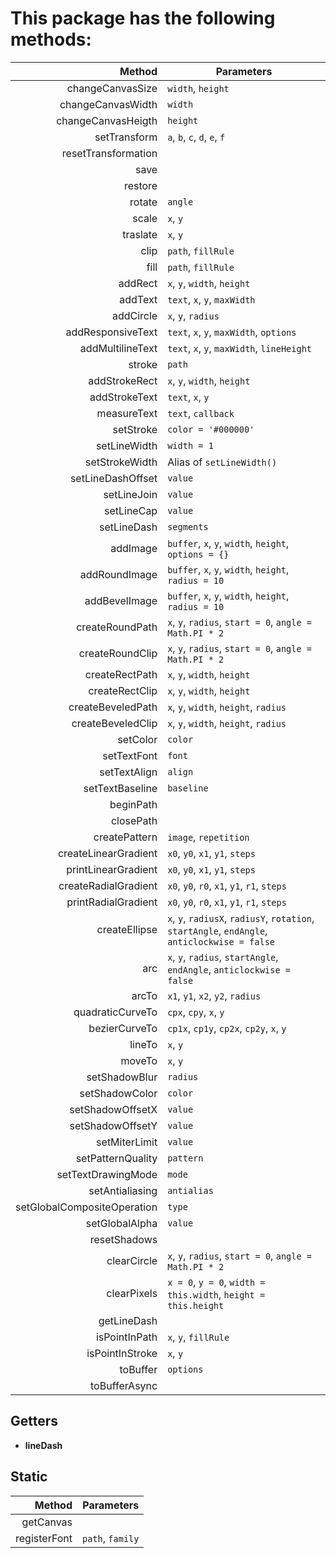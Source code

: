 # This package has the following methods:

|                      Method | Parameters
|----------------------------:|-----------
| changeCanvasSize            | `width`, `height`
| changeCanvasWidth           | `width`
| changeCanvasHeigth          | `height`
| setTransform                | `a`, `b`, `c`, `d`, `e`, `f`
| resetTransformation         |
| save                        |
| restore                     |
| rotate                      | `angle`
| scale                       | `x`, `y`
| traslate                    | `x`, `y`
| clip                        | `path`, `fillRule`
| fill                        | `path`, `fillRule`
| addRect                     | `x`, `y`, `width`, `height`
| addText                     | `text`, `x`, `y`, `maxWidth`
| addCircle                   | `x`, `y`, `radius`
| addResponsiveText           | `text`, `x`, `y`, `maxWidth`, `options`
| addMultilineText            | `text`, `x`, `y`, `maxWidth`, `lineHeight`
| stroke                      | `path`
| addStrokeRect               | `x`, `y`, `width`, `height`
| addStrokeText               | `text`, `x`, `y`
| measureText                 | `text`, `callback`
| setStroke                   | `color = '#000000'`
| setLineWidth                | `width = 1`
| setStrokeWidth              | Alias of `setLineWidth()`
| setLineDashOffset           | `value`
| setLineJoin                 | `value`
| setLineCap                  | `value`
| setLineDash                 | `segments`
| addImage                    | `buffer`, `x`, `y`, `width`, `height`, `options = {}`
| addRoundImage               | `buffer`, `x`, `y`, `width`, `height`, `radius = 10`
| addBevelImage               | `buffer`, `x`, `y`, `width`, `height`, `radius = 10`
| createRoundPath             | `x`, `y`, `radius`, `start = 0`, `angle = Math.PI * 2`
| createRoundClip             | `x`, `y`, `radius`, `start = 0`, `angle = Math.PI * 2`
| createRectPath              | `x`, `y`, `width`, `height`
| createRectClip              | `x`, `y`, `width`, `height`
| createBeveledPath           | `x`, `y`, `width`, `height`, `radius`
| createBeveledClip           | `x`, `y`, `width`, `height`, `radius`
| setColor                    | `color`
| setTextFont                 | `font`
| setTextAlign                | `align`
| setTextBaseline             | `baseline`
| beginPath                   |
| closePath                   |
| createPattern               | `image`, `repetition`
| createLinearGradient        | `x0`, `y0`, `x1`, `y1`, `steps`
| printLinearGradient         | `x0`, `y0`, `x1`, `y1`, `steps`
| createRadialGradient        | `x0`, `y0`, `r0`, `x1`, `y1`, `r1`, `steps`
| printRadialGradient         | `x0`, `y0`, `r0`, `x1`, `y1`, `r1`, `steps`
| createEllipse               | `x`, `y`, `radiusX`, `radiusY`, `rotation`, `startAngle`, `endAngle`, `anticlockwise = false`
| arc                         | `x`, `y`, `radius`, `startAngle`, `endAngle`, `anticlockwise = false`
| arcTo                       | `x1`, `y1`, `x2`, `y2`, `radius`
| quadraticCurveTo            | `cpx`, `cpy`, `x`, `y`
| bezierCurveTo               | `cp1x`, `cp1y`, `cp2x`, `cp2y`, `x`, `y`
| lineTo                      | `x`, `y`
| moveTo                      | `x`, `y`
| setShadowBlur               | `radius`
| setShadowColor              | `color`
| setShadowOffsetX            | `value`
| setShadowOffsetY            | `value`
| setMiterLimit               | `value`
| setPatternQuality           | `pattern`
| setTextDrawingMode          | `mode`
| setAntialiasing             | `antialias`
| setGlobalCompositeOperation | `type`
| setGlobalAlpha              | `value`
| resetShadows                |
| clearCircle                 | `x`, `y`, `radius`, `start = 0`, `angle = Math.PI * 2`
| clearPixels                 | `x = 0`, `y = 0`, `width = this.width`, `height = this.height`
| getLineDash                 |
| isPointInPath               | `x`, `y`, `fillRule`
| isPointInStroke             | `x`, `y`
| toBuffer                    | `options`
| toBufferAsync               |

## Getters

- **lineDash**

## Static

|       Method | Parameters
|-------------:|-----------
| getCanvas    |
| registerFont | `path`, `family`
